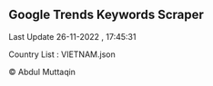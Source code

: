 

## Google Trends Keywords Scraper 
 
Last Update 26-11-2022 , 17:45:31

Country List :
VIETNAM.json



© Abdul Muttaqin 
